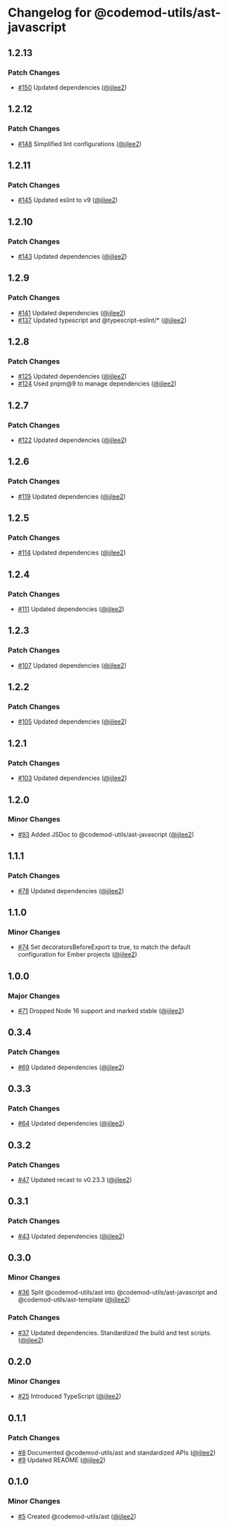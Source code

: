 # Changelog for @codemod-utils/ast-javascript

## 1.2.13

### Patch Changes

- [#150](https://github.com/ijlee2/codemod-utils/pull/150) Updated dependencies ([@ijlee2](https://github.com/ijlee2))

## 1.2.12

### Patch Changes

- [#148](https://github.com/ijlee2/codemod-utils/pull/148) Simplified lint configurations ([@ijlee2](https://github.com/ijlee2))

## 1.2.11

### Patch Changes

- [#145](https://github.com/ijlee2/codemod-utils/pull/145) Updated eslint to v9 ([@ijlee2](https://github.com/ijlee2))

## 1.2.10

### Patch Changes

- [#143](https://github.com/ijlee2/codemod-utils/pull/143) Updated dependencies ([@ijlee2](https://github.com/ijlee2))

## 1.2.9

### Patch Changes

- [#141](https://github.com/ijlee2/codemod-utils/pull/141) Updated dependencies ([@ijlee2](https://github.com/ijlee2))
- [#137](https://github.com/ijlee2/codemod-utils/pull/137) Updated typescript and @typescript-eslint/\* ([@ijlee2](https://github.com/ijlee2))

## 1.2.8

### Patch Changes

- [#125](https://github.com/ijlee2/codemod-utils/pull/125) Updated dependencies ([@ijlee2](https://github.com/ijlee2))
- [#124](https://github.com/ijlee2/codemod-utils/pull/124) Used pnpm@9 to manage dependencies ([@ijlee2](https://github.com/ijlee2))

## 1.2.7

### Patch Changes

- [#122](https://github.com/ijlee2/codemod-utils/pull/122) Updated dependencies ([@ijlee2](https://github.com/ijlee2))

## 1.2.6

### Patch Changes

- [#119](https://github.com/ijlee2/codemod-utils/pull/119) Updated dependencies ([@ijlee2](https://github.com/ijlee2))

## 1.2.5

### Patch Changes

- [#114](https://github.com/ijlee2/codemod-utils/pull/114) Updated dependencies ([@ijlee2](https://github.com/ijlee2))

## 1.2.4

### Patch Changes

- [#111](https://github.com/ijlee2/codemod-utils/pull/111) Updated dependencies ([@ijlee2](https://github.com/ijlee2))

## 1.2.3

### Patch Changes

- [#107](https://github.com/ijlee2/codemod-utils/pull/107) Updated dependencies ([@ijlee2](https://github.com/ijlee2))

## 1.2.2

### Patch Changes

- [#105](https://github.com/ijlee2/codemod-utils/pull/105) Updated dependencies ([@ijlee2](https://github.com/ijlee2))

## 1.2.1

### Patch Changes

- [#103](https://github.com/ijlee2/codemod-utils/pull/103) Updated dependencies ([@ijlee2](https://github.com/ijlee2))

## 1.2.0

### Minor Changes

- [#93](https://github.com/ijlee2/codemod-utils/pull/93) Added JSDoc to @codemod-utils/ast-javascript ([@ijlee2](https://github.com/ijlee2))

## 1.1.1

### Patch Changes

- [#78](https://github.com/ijlee2/codemod-utils/pull/78) Updated dependencies ([@ijlee2](https://github.com/ijlee2))

## 1.1.0

### Minor Changes

- [#74](https://github.com/ijlee2/codemod-utils/pull/74) Set decoratorsBeforeExport to true, to match the default configuration for Ember projects ([@ijlee2](https://github.com/ijlee2))

## 1.0.0

### Major Changes

- [#71](https://github.com/ijlee2/codemod-utils/pull/71) Dropped Node 16 support and marked stable ([@ijlee2](https://github.com/ijlee2))

## 0.3.4

### Patch Changes

- [#69](https://github.com/ijlee2/codemod-utils/pull/69) Updated dependencies ([@ijlee2](https://github.com/ijlee2))

## 0.3.3

### Patch Changes

- [#64](https://github.com/ijlee2/codemod-utils/pull/64) Updated dependencies ([@ijlee2](https://github.com/ijlee2))

## 0.3.2

### Patch Changes

- [#47](https://github.com/ijlee2/codemod-utils/pull/47) Updated recast to v0.23.3 ([@ijlee2](https://github.com/ijlee2))

## 0.3.1

### Patch Changes

- [#43](https://github.com/ijlee2/codemod-utils/pull/43) Updated dependencies ([@ijlee2](https://github.com/ijlee2))

## 0.3.0

### Minor Changes

- [#36](https://github.com/ijlee2/codemod-utils/pull/36) Split @codemod-utils/ast into @codemod-utils/ast-javascript and @codemod-utils/ast-template ([@ijlee2](https://github.com/ijlee2))

### Patch Changes

- [#37](https://github.com/ijlee2/codemod-utils/pull/37) Updated dependencies. Standardized the build and test scripts. ([@ijlee2](https://github.com/ijlee2))

## 0.2.0

### Minor Changes

- [#25](https://github.com/ijlee2/codemod-utils/pull/25) Introduced TypeScript ([@ijlee2](https://github.com/ijlee2))

## 0.1.1

### Patch Changes

- [#8](https://github.com/ijlee2/codemod-utils/pull/8) Documented @codemod-utils/ast and standardized APIs ([@ijlee2](https://github.com/ijlee2))
- [#9](https://github.com/ijlee2/codemod-utils/pull/9) Updated README ([@ijlee2](https://github.com/ijlee2))

## 0.1.0

### Minor Changes

- [#5](https://github.com/ijlee2/codemod-utils/pull/5) Created @codemod-utils/ast ([@ijlee2](https://github.com/ijlee2))
